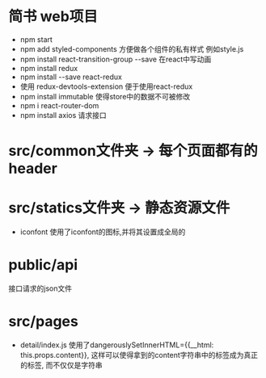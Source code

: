 # 简书 web项目
- npm start
- npm add styled-components  方便做各个组件的私有样式 例如style.js
- npm install react-transition-group --save  在react中写动画
- npm install redux
- npm install --save react-redux
- 使用 redux-devtools-extension 便于使用react-redux
- npm install immutable 使得store中的数据不可被修改
- npm i react-router-dom
- npm install axios   请求接口

# src/common文件夹 -> 每个页面都有的header 

# src/statics文件夹 -> 静态资源文件
  - iconfont 使用了iconfont的图标,并将其设置成全局的

# public/api
  接口请求的json文件

# src/pages
  - detail/index.js
    使用了dangerouslySetInnerHTML={{__html: this.props.content}}, 这样可以使得拿到的content字符串中的标签成为真正的标签, 而不仅仅是字符串